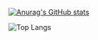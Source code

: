 [![Anurag's GitHub stats](https://github-readme-stats.vercel.app/api?username=jo87jimmy&show=reviews,discussions_started,discussions_answered,prs_merged,prs_merged_percentage&show_icons=true&theme=ambient_gradient&locale=zh-tw&include_all_commits=true&count_private=true&rank_icon=percentile&number_format=long&custom_title=jo87jimmy's_GitHub&card_width=800px)](https://github.com/jo87jimmy/)

![Top Langs](https://github-readme-stats.vercel.app/api/top-langs/?username=jo87jimmy&layout=compact&theme=ambient_gradient&card_width=800px)


